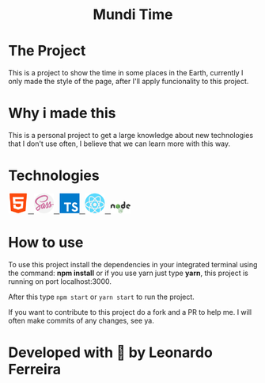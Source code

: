 <h1 align="center"> Mundi Time </h1>

# The Project

This is a project to show the time in some places in the Earth,
currently I only made the style of the page, after I'll apply funcionality to this project.

#

# Why i made this
This is a personal project to get a large knowledge about
new technologies that I don't use often, I believe that
we can learn more with this way. 

#

# Technologies

<a href="#">
<img src="Screenshots/html-5.png" width="40px" alt="HTML">
&nbsp;
<img src="./Screenshots/sass.png" width="40px" alt="SASS">
&nbsp;
<img src="./Screenshots/ts.png" width="40px" alt="TypeScript">
&nbsp;
<img src="./Screenshots/react.png" width="40px" alt="React">
&nbsp;
<img src="./Screenshots/node.png" width="40px" alt="Node">
</a>

#

# How to use

To use this project install the dependencies in your integrated
terminal using the command: **npm install** or if you use yarn
just type **yarn**, this project is running on port localhost:3000. 

After this type ```npm start``` or ```yarn start``` to run the project.

If you want to contribute to this project do a fork and a PR to help me. I will often make commits of any changes, see ya.

#

# Developed with 💜 by Leonardo Ferreira
